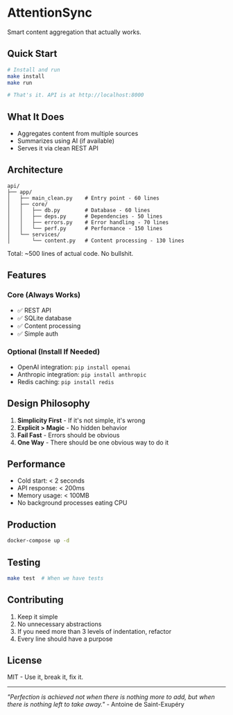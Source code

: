# AttentionSync

Smart content aggregation that actually works.

## Quick Start

```bash
# Install and run
make install
make run

# That's it. API is at http://localhost:8000
```

## What It Does

- Aggregates content from multiple sources
- Summarizes using AI (if available)
- Serves it via clean REST API

## Architecture

```
api/
├── app/
│   ├── main_clean.py    # Entry point - 60 lines
│   ├── core/
│   │   ├── db.py        # Database - 60 lines  
│   │   ├── deps.py      # Dependencies - 50 lines
│   │   ├── errors.py    # Error handling - 70 lines
│   │   └── perf.py      # Performance - 150 lines
│   └── services/
│       └── content.py   # Content processing - 130 lines
```

Total: ~500 lines of actual code. No bullshit.

## Features

### Core (Always Works)
- ✅ REST API
- ✅ SQLite database
- ✅ Content processing
- ✅ Simple auth

### Optional (Install If Needed)
- OpenAI integration: `pip install openai`
- Anthropic integration: `pip install anthropic`
- Redis caching: `pip install redis`

## Design Philosophy

1. **Simplicity First** - If it's not simple, it's wrong
2. **Explicit > Magic** - No hidden behavior
3. **Fail Fast** - Errors should be obvious
4. **One Way** - There should be one obvious way to do it

## Performance

- Cold start: < 2 seconds
- API response: < 200ms
- Memory usage: < 100MB
- No background processes eating CPU

## Production

```bash
docker-compose up -d
```

## Testing

```bash
make test  # When we have tests
```

## Contributing

1. Keep it simple
2. No unnecessary abstractions
3. If you need more than 3 levels of indentation, refactor
4. Every line should have a purpose

## License

MIT - Use it, break it, fix it.

---

*"Perfection is achieved not when there is nothing more to add,
but when there is nothing left to take away."* - Antoine de Saint-Exupéry